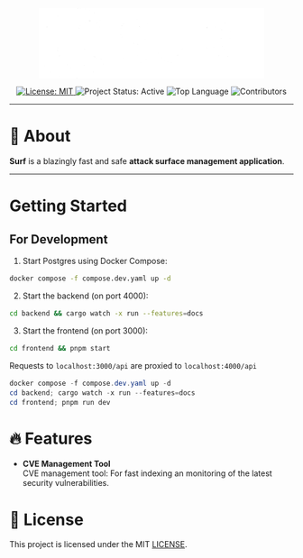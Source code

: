<p align="center">
  <img src="assets/logo_white.png" alt="Logo" style="width:400px; display:block; margin:auto;">
</p>

<p align="center">
  <a href="/LICENSE">
    <img src="https://cdn.prod.website-files.com/5e0f1144930a8bc8aace526c/65dd9eb5aaca434fac4f1c34_License-MIT-blue.svg" alt="License: MIT">
  </a>
    <img src="https://img.shields.io/badge/status-active-brightgreen.svg" alt="Project Status: Active">
    <img src="https://img.shields.io/github/languages/top/HectorSchreiner/surf.svg" alt="Top Language">
    <img src="https://img.shields.io/github/contributors/HectorSchreiner/surf.svg" alt="Contributors">
</p>

---

# 🚀 About

**Surf** is a blazingly fast and safe **attack surface management application**.

---

# Getting Started


## For Development

1. Start Postgres using Docker Compose:

```bash
docker compose -f compose.dev.yaml up -d
```

2. Start the backend (on port 4000):
   
```bash
cd backend && cargo watch -x run --features=docs
```

3. Start the frontend (on port 3000):

```bash
cd frontend && pnpm start
```

Requests to `localhost:3000/api` are proxied to `localhost:4000/api`

```powershell
docker compose -f compose.dev.yaml up -d
cd backend; cargo watch -x run --features=docs
cd frontend; pnpm run dev
```

# 🔥 Features

- **CVE Management Tool**  
    CVE management tool: For fast indexing an monitoring of the latest security vulnerabilities.



# 📄 License

This project is licensed under the MIT [LICENSE](./LICENSE).

